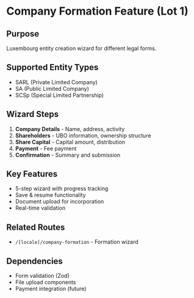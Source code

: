 # Company Formation Feature (Lot 1)

## Purpose
Luxembourg entity creation wizard for different legal forms.

## Supported Entity Types
- SARL (Private Limited Company)
- SA (Public Limited Company)
- SCSp (Special Limited Partnership)

## Wizard Steps
1. **Company Details** - Name, address, activity
2. **Shareholders** - UBO information, ownership structure
3. **Share Capital** - Capital amount, distribution
4. **Payment** - Fee payment
5. **Confirmation** - Summary and submission

## Key Features
- 5-step wizard with progress tracking
- Save & resume functionality
- Document upload for incorporation
- Real-time validation

## Related Routes
- `/[locale]/company-formation` - Formation wizard

## Dependencies
- Form validation (Zod)
- File upload components
- Payment integration (future)
